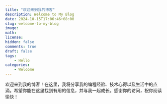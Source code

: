 ```yaml
---
title: "欢迎来到我的博客"
description: Welcome to My Blog
date: 2024-10-15T17:06:46+08:00
slug: welcome-to-my-blog
image: 
math: 
license: 
hidden: false
comments: true
draft: false
tags: 
    - Hello
categories:
    - Welcome
---
```


欢迎来到我的博客！在这里，我将分享我的编程经验、技术心得以及生活中的点滴。希望你能在这里找到有用的信息，并与我一起成长。感谢你的访问，祝你阅读愉快！
